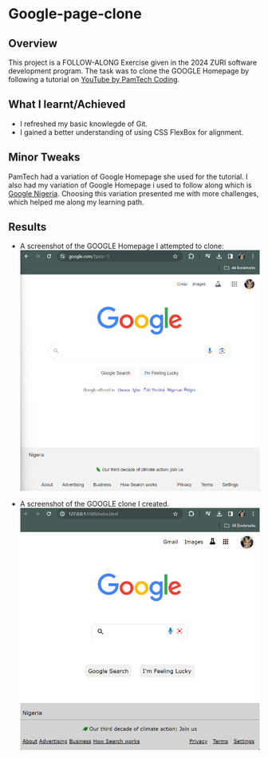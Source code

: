 # Google-page-clone
## Overview
This project is a FOLLOW-ALONG Exercise given in the 2024 ZURI software development program.
The task was to clone the GOOGLE Homepage by following a tutorial on [YouTube by PamTech Coding](https://www.youtube.com/watch?v=480_ofnw6TY).

## What I learnt/Achieved
- I refreshed my basic knowlegde of Git.
- I gained a better understanding of using CSS FlexBox for alignment.

## Minor Tweaks
PamTech had a variation of Google Homepage she used for the tutorial. I also had my variation of Google Homepage i used to follow along which is [Google Nigeria](google.com.ng). Choosing this variation presented me with more challenges, which helped me along my learning path.

## Results
* A screenshot of the GOOGLE Homepage I attempted to clone:
![Google Nigeria](assets/google-home.png)

* A screenshot of the GOOGLE clone I created.
![Google Nigeria](assets/google-clone.png)
